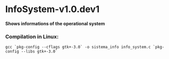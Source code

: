 # InfoSystem-v1.0.dev1

#### Shows informations of the operational system

### Compilation in Linux:

    gcc `pkg-config --cflags gtk+-3.0` -o sistema_info info_system.c `pkg-config --libs gtk+-3.0`
